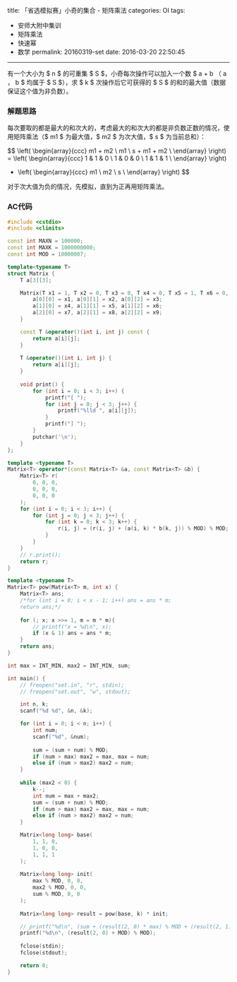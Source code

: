 title: 「省选模拟赛」小奇的集合 - 矩阵乘法
categories: OI
tags: 
  - 安师大附中集训
  - 矩阵乘法
  - 快速幂
  - 数学
permalink: 20160319-set
date: 2016-03-20 22:50:45
---

有一个大小为 $ n $ 的可重集 $ S $，小奇每次操作可以加入一个数 $ a + b $（$ a $，$ b $ 均属于 $ S $），求 $ k $ 次操作后它可获得的 $ S $ 的和的最大值（数据保证这个值为非负数）。

<!-- more -->

### 解题思路
每次要取的都是最大的和次大的，考虑最大的和次大的都是非负数正数的情况，使用矩阵乘法（$ m1 $ 为最大值，$ m2 $ 为次大值，$ s $ 为当前总和）：

$$
\left(
  \begin{array}{ccc}
    m1 + m2 \\
    m1 \\
    s + m1 + m2 \\
  \end{array}
\right)
= \left(
  \begin{array}{ccc}
    1 & 1 & 0 \\
    1 & 0 & 0 \\
    1 & 1 & 1 \\
  \end{array}
\right)
* \left(
  \begin{array}{ccc}
    m1 \\
    m2 \\
    s \\
  \end{array}
\right)
$$

对于次大值为负的情况，先模拟，直到为正再用矩阵乘法。

### AC代码
```c++
#include <cstdio>
#include <climits>

const int MAXN = 100000;
const int MAXK = 1000000000;
const int MOD = 10000007;

template<typename T>
struct Matrix {
	T a[3][3];

	Matrix(T x1 = 1, T x2 = 0, T x3 = 0, T x4 = 0, T x5 = 1, T x6 = 0, T x7 = 0, T x8 = 0, T x9 = 1) {
		a[0][0] = x1, a[0][1] = x2, a[0][2] = x3;
		a[1][0] = x4, a[1][1] = x5, a[1][2] = x6;
		a[2][0] = x7, a[2][1] = x8, a[2][2] = x9;
	}

	const T &operator()(int i, int j) const {
		return a[i][j];
	}
	
	T &operator()(int i, int j) {
		return a[i][j];
	}
	
	void print() {
		for (int i = 0; i < 3; i++) {
			printf("[ ");
			for (int j = 0; j < 3; j++) {
				printf("%lld ", a[i][j]);
			}
			printf("] ");
		}
		putchar('\n');
	}
};

template <typename T>
Matrix<T> operator*(const Matrix<T> &a, const Matrix<T> &b) {
	Matrix<T> r(
		0, 0, 0,
		0, 0, 0,
		0, 0, 0
	);
	for (int i = 0; i < 3; i++) {
		for (int j = 0; j < 3; j++) {
			for (int k = 0; k < 3; k++) {
				r(i, j) = (r(i, j) + (a(i, k) * b(k, j)) % MOD) % MOD;
			}
		}
	}
	// r.print();
	return r;
}

template <typename T>
Matrix<T> pow(Matrix<T> m, int x) {
	Matrix<T> ans;
	/*for (int i = 0; i < x - 1; i++) ans = ans * m;
	return ans;*/
	
	for (; x; x >>= 1, m = m * m){
		// printf("x = %d\n", x);
		if (x & 1) ans = ans * m;
	}
	return ans;
}

int max = INT_MIN, max2 = INT_MIN, sum;

int main() {
	// freopen("set.in", "r", stdin);
	// freopen("set.out", "w", stdout);

	int n, k;
	scanf("%d %d", &n, &k);

	for (int i = 0; i < n; i++) {
		int num;
		scanf("%d", &num);
		
		sum = (sum + num) % MOD;
		if (num > max) max2 = max, max = num;
		else if (num > max2) max2 = num;
	}
	
	while (max2 < 0) {
		k--;
		int num = max + max2;
		sum = (sum + num) % MOD;
		if (num > max) max2 = max, max = num;
		else if (num > max2) max2 = num;
	}

	Matrix<long long> base(
		1, 1, 0,
		1, 0, 0,
		1, 1, 1
	);
	
	Matrix<long long> init(
		max % MOD, 0, 0,
		max2 % MOD, 0, 0,
		sum % MOD, 0, 0
	);
		
	Matrix<long long> result = pow(base, k) * init;

	// printf("%d\n", (sum + (result(2, 0) * max) % MOD + (result(2, 1) * max2) % MOD) % MOD);
	printf("%d\n", (result(2, 0) + MOD) % MOD);
	
	fclose(stdin);
	fclose(stdout);

	return 0;
}
```
